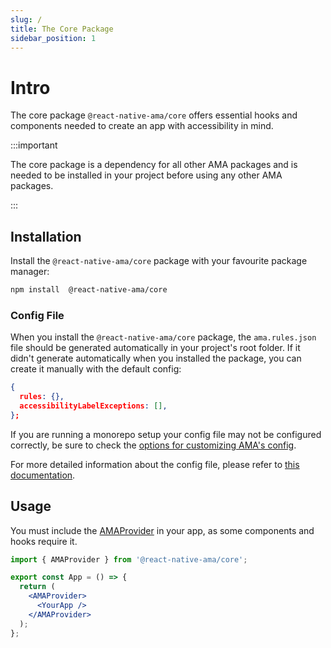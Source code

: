 ```yaml
---
slug: /
title: The Core Package
sidebar_position: 1
---
```


# Intro

The core package `@react-native-ama/core` offers essential hooks and components needed to create an app with accessibility in mind.

:::important

The core package is a dependency for all other AMA packages and is needed to be installed in your project before using any other AMA packages.

:::

## Installation

Install the `@react-native-ama/core` package with your favourite package manager:

```bash npm2yarn
npm install  @react-native-ama/core
```

### Config File

When you install the `@react-native-ama/core` package, the `ama.rules.json` file should be generated automatically in your project's root folder. If it didn't generate automatically when you installed the package, you can create it manually with the default config:

```json title="ama.rules.json"
{
  rules: {},
  accessibilityLabelExceptions: [],
};
```

If you are running a monorepo setup your config file may not be configured correctly, be sure to check the [options for customizing AMA's config](/docs/config-file#monorepo-options).

For more detailed information about the config file, please refer to [this documentation](/docs/config-file).

## Usage

You must include the [AMAProvider](./components/AMAProvider.md) in your app, as some components and hooks require it.

```jsx {2-4,6,8-9}
import { AMAProvider } from '@react-native-ama/core';

export const App = () => {
  return (
    <AMAProvider>
      <YourApp />
    </AMAProvider>
  );
};
```
